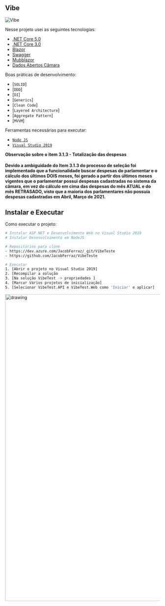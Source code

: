 ## Vibe <br/>
![Vibe](https://i.ibb.co/Mh2Nfjm/vibe.png)

Nesse projeto usei as seguintes tecnologias:

- [.NET Core 5.0](https://dotnet.microsoft.com/download/dotnet/5.0)
- [.NET Core 3.0](https://dotnet.microsoft.com/download/dotnet/3.0)
- [Blazor](https://dotnet.microsoft.com/apps/aspnet/web-apps/blazor)
- [Swagger](https://swagger.io/docs/)
- [Mubblazor](https://mudblazor.com/)
- [Dados Abertos Câmara](https://dadosabertos.camara.leg.br/swagger/api.html)

Boas práticas de desenvolvimento:
- [`SOLID`]
- [`DDD`]
- [`DI`]
- [`Generics`]
- [`Clean Code`]
- [`Layered Architecture`]
- [`Aggregate Pattern`]
- [`MVVM`]

Ferramentas necessárias para executar:
- [`Node JS`](https://nodejs.org/en/)
- [`Visual Studio 2019`](https://visualstudio.microsoft.com/pt-br/)

<b>Observação sobre o item 3.1.3 - Totalização das despesas</b>
<h4>Devido a ambiguidade do Item 3.1.3 do processo de seleção foi implementado que a funcionalidade buscar despesas do parlamentar e o cálculo dos últimos DOIS meses, foi gerado a partir dos últimos meses vigentes que o parlamentar possui despesas cadastradas no sistema da câmara, em vez do cálculo em cima das despesas do mês ATUAL e do mês RETRASADO, visto que a maioria dos parlamentares não possuía despesas cadastradas em Abril, Março de 2021.</h4>

## Instalar e Executar

Como executar o projeto:
```bash
# Instalar ASP.NET e Desenvolvimento Web no Visual Studio 2019
# Instalar Desenvolvimento em NodeJS

# Repositórios para clone
- https://dev.azure.com/JacobFerraz/_git/VibeTeste
- https://github.com/JacobFerraz/VibeTeste

# Executar 
1. [Abrir o projeto no Visual Studio 2019]
2. [Recompilar a solução
3. [Na solução VibeTest -> propriedades ]
4. [Marcar Vários projetos de inicialização]
5. [Selecionar VibeTest.API e VibeTest.Web como 'Iniciar' e aplicar]


```
<img src="https://s3.gifyu.com/images/compilarSolucao.gif" alt="drawing" width="1000"/>
